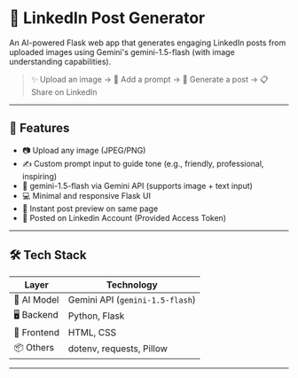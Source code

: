 # 🧠 LinkedIn Post Generator

An AI-powered Flask web app that generates engaging LinkedIn posts from uploaded images using Gemini's gemini-1.5-flash (with image understanding capabilities).

> ✨ Upload an image → 📝 Add a prompt → 🚀 Generate a post → 📋 Share on LinkedIn

---

## 📸 Features

- 📷 Upload any image (JPEG/PNG)
- ✍️ Custom prompt input to guide tone (e.g., friendly, professional, inspiring)
- 🤖 gemini-1.5-flash via Gemini API (supports image + text input)
- 💻 Minimal and responsive Flask UI
- 💬 Instant post preview on same page
- 🚀 Posted on Linkedin Account (Provided Access Token)

---

## 🛠️ Tech Stack

| Layer        | Technology      |
|--------------|-----------------|
| 🧠 AI Model   | Gemini API (`gemini-1.5-flash`) |
| 🖥️ Backend    | Python, Flask |
| 🎨 Frontend   | HTML, CSS |
| 📦 Others     | dotenv, requests, Pillow |

---

